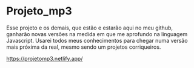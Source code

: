 # Projeto_mp3

Esse projeto e os demais, que estão e estarão aqui no meu github, ganharão novas versões na medida em que me aprofundo na linguagem Javascript. Usarei todos meus conhecimentos para chegar numa versão mais próxima da real, mesmo sendo um projetos corriqueiros.

https://projetomp3.netlify.app/
